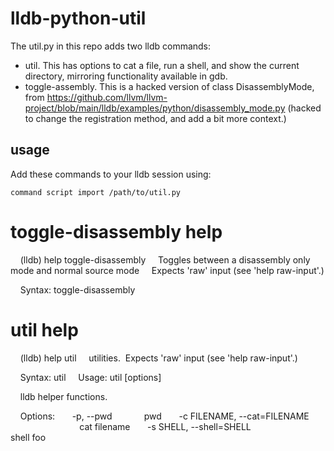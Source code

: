 # lldb-python-util

The util.py in this repo adds two lldb commands:

- util.
    This has options to cat a file, run a shell, and show the current directory, mirroring functionality available in gdb.
- toggle-assembly.
    This is a hacked version of class DisassemblyMode, from https://github.com/llvm/llvm-project/blob/main/lldb/examples/python/disassembly_mode.py (hacked to change the registration method, and add a bit more context.)

## usage

Add these commands to your lldb session using:

    command script import /path/to/util.py

# toggle-disassembly help

    (lldb) help toggle-disassembly
    Toggles between a disassembly only mode and normal source mode
    Expects 'raw' input (see 'help raw-input'.)

    Syntax: toggle-disassembly

# util help

    (lldb) help util
    utilities.  Expects 'raw' input (see 'help raw-input'.)

    Syntax: util
    Usage: util [options]

    lldb helper functions.

    Options:
      -p, --pwd             pwd
      -c FILENAME, --cat=FILENAME
                            cat filename
      -s SHELL, --shell=SHELL
                            shell foo
